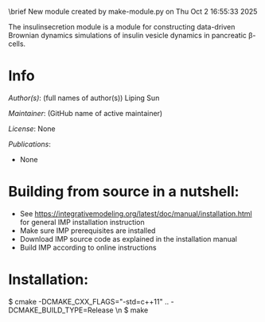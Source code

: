 \brief New module created by make-module.py on Thu Oct 2 16:55:33 2025

The insulinsecretion module is a module for constructing data-driven
Brownian dynamics simulations of insulin vesicle dynamics in pancreatic β-cells.

# Info

_Author(s)_: (full names of author(s))
Liping Sun

_Maintainer_: (GitHub name of active maintainer)

_License_: None

_Publications_:
- None

# Building from source in a nutshell:
- See https://integrativemodeling.org/latest/doc/manual/installation.html for general IMP installation instruction
- Make sure IMP prerequisites are installed
- Download IMP source code as explained in the installation manual
- Build IMP according to online instructions

# Installation:
$ cmake -DCMAKE_CXX_FLAGS="-std=c++11" .. -DCMAKE_BUILD_TYPE=Release \n
$ make
